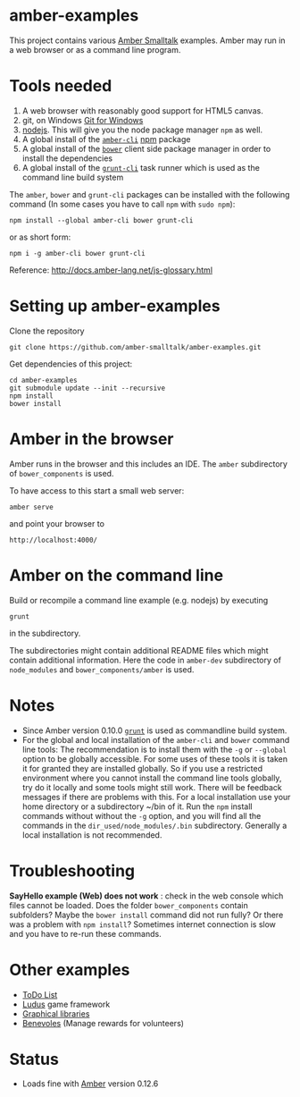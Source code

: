 amber-examples
==============

This project contains various [Amber Smalltalk](http://amber-lang.net/)  examples. Amber may run in a web browser or as a command line program.


Tools needed
=============

1. A web browser with reasonably good support for HTML5 canvas.
2. git, on Windows [Git for Windows](http://msysgit.github.com/)
3. [nodejs](http://www.nodejs.org/). This will give you the node package manager `npm` as well.
4. A global install of the [`amber-cli`](http://amber-lang.net/) [npm](http://npmjs.org/) package
5. A global install of the [`bower`](http://bower.io/) client side package manager in order to install the dependencies
6. A global install of the [`grunt-cli`](http://gruntjs.com/) task runner which is used as the command line build system 

The `amber`, `bower` and `grunt-cli` packages can be installed with the following command (In some cases you have to call `npm` with `sudo npm`):

    npm install --global amber-cli bower grunt-cli

or as short form:

    npm i -g amber-cli bower grunt-cli
    

Reference: http://docs.amber-lang.net/js-glossary.html


Setting up amber-examples 
==========================

Clone the repository 

    git clone https://github.com/amber-smalltalk/amber-examples.git

Get dependencies of this project:

    cd amber-examples 
    git submodule update --init --recursive
    npm install
    bower install


Amber in the browser  
==========================

Amber runs in the browser and this includes an IDE. The ``amber`` subdirectory of ``bower_components`` is used.

To have access to this start a small web server:

`amber serve`

and point your browser to

`http://localhost:4000/`


Amber on the command line 
====================================================


Build or recompile a command line example  (e.g. nodejs) by executing 

`grunt`

in the subdirectory.

The subdirectories might contain additional README files which might contain additional information. Here the code in ``amber-dev`` subdirectory of ``node_modules`` and ``bower_components/amber`` is used.


Notes
=====

- Since Amber version 0.10.0 [`grunt`](http://gruntjs.com/) is used as commandline build system.
- For the global and local installation of the `amber-cli` and `bower` command line tools: The recommendation is to install them with the `-g` or `--global` option to be globally accessible. For some uses of these tools it is  taken it for granted they are installed globally.  So if you use a restricted environment where you  cannot install the command line tools globally, try do it locally and some tools might still work. There will be feedback messages if there are problems with this. For a local installation use your home directory or a subdirectory ~/bin of it. Run the  `npm` install commands without without the `-g` option, and you will find all the commands in the `dir_used/node_modules/.bin` subdirectory. Generally a local installation is not recommended.


Troubleshooting
===============

**SayHello example (Web) does not work**
:    check in the web console which files cannot be loaded. Does the folder ``bower_components`` contain subfolders?
     Maybe the ``bower install`` command did not run fully? Or there was a problem with ``npm install``?
     Sometimes internet connection is slow and you have to re-run these commands.
     

Other examples
==============


- [ToDo List](https://github.com/hhzl/Amber-ToDo-List)
- [Ludus](https://github.com/bromagosa/Ludus) game framework
- [Graphical libraries](https://github.com/hhzl/Amber-Graphical-Libraries-Demo)
- [Benevoles](https://github.com/vicnet/benevoles) (Manage rewards for volunteers)



Status
======

- Loads fine with [Amber](https://github.com/amber-smalltalk) version 0.12.6
